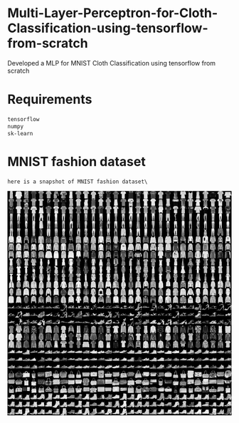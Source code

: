 # Multi-Layer-Perceptron-for-Cloth-Classification-using-tensorflow-from-scratch
Developed a MLP for MNIST Cloth Classification using tensorflow from scratch

# Requirements
    tensorflow
    numpy
    sk-learn
# MNIST fashion dataset
    here is a snapshot of MNIST fashion dataset\
![](img/fashion-mnist-sprite.png)
